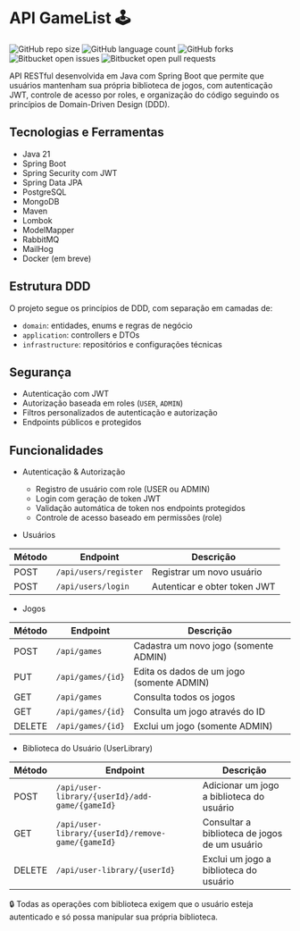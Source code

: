 # API GameList 🕹️
![GitHub repo size](https://img.shields.io/github/repo-size/samuelmsilva2v/gameListAPI?style=for-the-badge)
![GitHub language count](https://img.shields.io/github/languages/count/samuelmsilva2v/gameListAPI?style=for-the-badge)
![GitHub forks](https://img.shields.io/github/forks/samuelmsilva2v/gameListAPI?style=for-the-badge)
![Bitbucket open issues](https://img.shields.io/bitbucket/issues/samuelmsilva2v/gameListAPI?style=for-the-badge)
![Bitbucket open pull requests](https://img.shields.io/bitbucket/pr-raw/samuelmsilva2v/gameListAPI?style=for-the-badge)

API RESTful desenvolvida em Java com Spring Boot que permite que usuários mantenham sua própria biblioteca de jogos, com autenticação JWT, controle de acesso por roles, e organização do código seguindo os princípios de Domain-Driven Design (DDD).

## Tecnologias e Ferramentas
- Java 21
- Spring Boot
- Spring Security com JWT
- Spring Data JPA
- PostgreSQL
- MongoDB
- Maven
- Lombok
- ModelMapper
- RabbitMQ
- MailHog
- Docker (em breve)

## Estrutura DDD
O projeto segue os princípios de DDD, com separação em camadas de:
- `domain`: entidades, enums e regras de negócio
- `application`: controllers e DTOs
- `infrastructure`: repositórios e configurações técnicas

## Segurança
- Autenticação com JWT
- Autorização baseada em roles (`USER`, `ADMIN`)
- Filtros personalizados de autenticação e autorização
- Endpoints públicos e protegidos

## Funcionalidades
* Autenticação & Autorização
  *  Registro de usuário com role (USER ou ADMIN)
  *  Login com geração de token JWT
  *  Validação automática de token nos endpoints protegidos
  *  Controle de acesso baseado em permissões (role)

* Usuários

| Método | Endpoint              | Descrição                    |
|--------|-----------------------|------------------------------|
| POST   | `/api/users/register` | Registrar um novo usuário    |
| POST   | `/api/users/login`    | Autenticar e obter token JWT |

* Jogos

| Método | Endpoint          | Descrição                                 |
|--------|-------------------|-------------------------------------------|
| POST   | `/api/games`      | Cadastra um novo jogo (somente ADMIN)     |
| PUT    | `/api/games/{id}` | Edita os dados de um jogo (somente ADMIN) |
| GET    | `/api/games`      | Consulta todos os jogos                   |
| GET    | `/api/games/{id}` | Consulta um jogo através do ID            |
| DELETE | `/api/games/{id}` | Exclui um jogo (somente ADMIN)            |

* Biblioteca do Usuário (UserLibrary)

| Método | Endpoint                                          | Descrição                                     |
|--------|---------------------------------------------------|-----------------------------------------------|
| POST   | `/api/user-library/{userId}/add-game/{gameId}`    | Adicionar um jogo a biblioteca do usuário     |
| GET    | `/api/user-library/{userId}/remove-game/{gameId}` | Consultar a biblioteca de jogos de um usuário |
| DELETE | `/api/user-library/{userId}`                      | Exclui um jogo a biblioteca do usuário        |

🔒 Todas as operações com biblioteca exigem que o usuário esteja autenticado e só possa manipular sua própria biblioteca.
